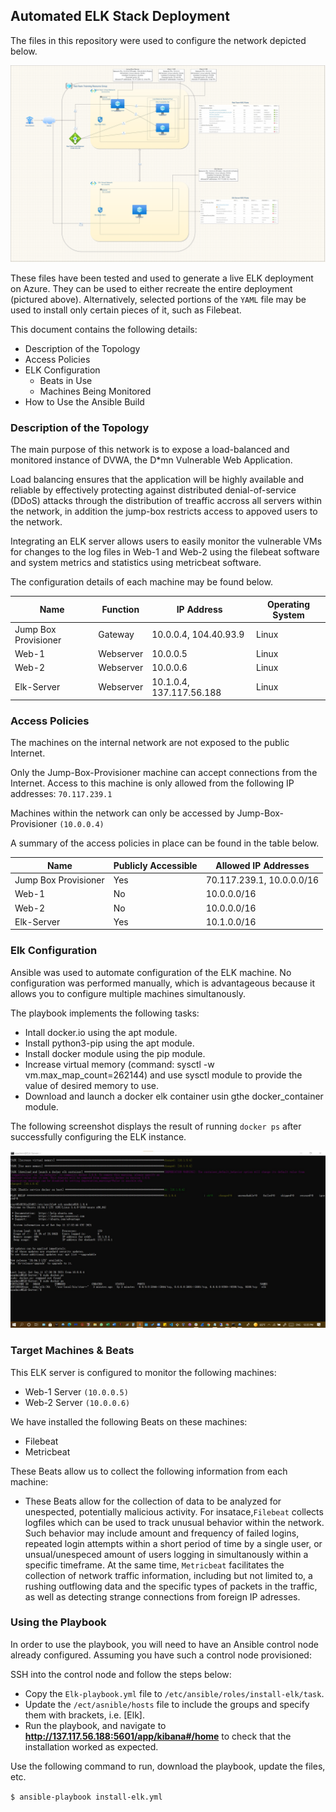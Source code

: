 ## Automated ELK Stack Deployment

The files in this repository were used to configure the network depicted below.

![TODO: Update the path with the name of your diagram](Images/Cloud-Infrastructure-Diagram.drawio.png)


These files have been tested and used to generate a live ELK deployment on Azure. They can be used to either recreate the entire deployment (pictured above). Alternatively, selected portions of the `YAML` file may be used to install only certain pieces of it, such as Filebeat.

This document contains the following details:
- Description of the Topology
- Access Policies
- ELK Configuration
  - Beats in Use
  - Machines Being Monitored
- How to Use the Ansible Build


### Description of the Topology

The main purpose of this network is to expose a load-balanced and monitored instance of DVWA, the D*mn Vulnerable Web Application.

Load balancing ensures that the application will be highly available and reliable by effectively protecting against distributed denial-of-service (DDoS) attacks through the distribution of treaffic accross all servers within the network, in addition the jump-box restricts access to appoved users to the network.

Integrating an ELK server allows users to easily monitor the vulnerable VMs for changes to the log files in Web-1 and Web-2 using the filebeat software and system metrics and statistics using metricbeat software.

The configuration details of each machine may be found below.

| Name                   | Function | IP Address              | Operating System |
|------------------------|----------|-------------------------|------------------|
| Jump Box Provisioner   | Gateway  | 10.0.0.4, 104.40.93.9   | Linux            |
| Web-1                  |Webserver | 10.0.0.5                | Linux            |
| Web-2                  |Webserver | 10.0.0.6                | Linux            |
| Elk-Server             |Webserver | 10.1.0.4, 137.117.56.188| Linux            |


### Access Policies

The machines on the internal network are not exposed to the public Internet. 

Only the Jump-Box-Provisioner machine can accept connections from the Internet. Access to this machine is only allowed from the following IP addresses: `70.117.239.1`

Machines within the network can only be accessed by Jump-Box-Provisioner `(10.0.0.4)`

A summary of the access policies in place can be found in the table below.

| Name                 | Publicly Accessible | Allowed IP Addresses      |
|----------------------|---------------------|---------------------------|
| Jump Box Provisioner | Yes                 | 70.117.239.1, 10.0.0.0/16 |
| Web-1                | No                  | 10.0.0.0/16               |
| Web-2                | No                  | 10.0.0.0/16               |
| Elk-Server           | Yes                 | 10.1.0.0/16               |


### Elk Configuration

Ansible was used to automate configuration of the ELK machine. No configuration was performed manually, which is advantageous because it allows you to configure multiple machines simultanously. 

The playbook implements the following tasks:

- Intall docker.io using the apt module.
- Install python3-pip using the apt module.
- Install docker module using the pip module.
- Increase virtual memory (command: sysctl -w vm.max_map_count=262144) and use sysctl module to provide the value of desired memory to use.
- Download and launch a docker elk container usin gthe docker_container module.

The following screenshot displays the result of running `docker ps` after successfully configuring the ELK instance.

![TODO: Update the path with the name of your screenshot of docker ps output](Images/docker_ps_outdput.jpg)


### Target Machines & Beats
This ELK server is configured to monitor the following machines:

- Web-1 Server `(10.0.0.5)`
- Web-2 Server `(10.0.0.6)`

We have installed the following Beats on these machines:
- Filebeat
- Metricbeat

These Beats allow us to collect the following information from each machine:
- These Beats allow for the collection of data to be analyzed for unespected, potentially malicious activity. For insatace,`Filebeat` collects logfiles which can be used to track unusual behavior within the network. Such behavior may include amount and frequency of failed logins, repeated login attempts within a short period of time by a single user, or unsual/unespeced amount of users logging in simultanously within a specific timeframe. At the same time, `Metricbeat` facilitates the collection of network traffic information, including but not limited to, a rushing outflowing data and the specific types of packets in the traffic, as well as detecting strange connections from foreign IP adresses.


### Using the Playbook
In order to use the playbook, you will need to have an Ansible control node already configured. Assuming you have such a control node provisioned: 

SSH into the control node and follow the steps below:
- Copy the `Elk-playbook.yml` file to `/etc/ansible/roles/install-elk/task`.
- Update the `/ect/asnible/hosts` file to include the groups and specify them with brackets, i.e. [Elk].
- Run the playbook, and navigate to __http://137.117.56.188:5601/app/kibana#/home__ to check that the installation worked as expected.

Use the following command to run, download the playbook, update the files, etc.

 `$ ansible-playbook install-elk.yml`